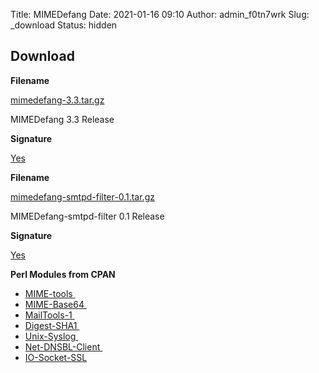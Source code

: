 Title: MIMEDefang
Date: 2021-01-16 09:10
Author: admin_f0tn7wrk
Slug: _download
Status: hidden

## Download

**Filename**

[mimedefang-3.3.tar.gz](https://mimedefang.org/releases/mimedefang-3.3.tar.gz)

MIMEDefang 3.3 Release

**Signature**

[Yes](https://mimedefang.org/releases/mimedefang-3.3.tar.gz.sig)

**Filename**

[mimedefang-smtpd-filter-0.1.tar.gz](https://mimedefang.org/releases/opensmtpd/mimedefang-smtpd-filter-0.1.tar.gz)

MIMEDefang-smtpd-filter 0.1 Release

**Signature**

[Yes](https://mimedefang.org/releases/opensmtpd/mimedefang-smtpd-filter-0.1.tar.gz.sig)

**Perl Modules from CPAN**

-   [MIME-tools ](https://metacpan.org/search?q=MIME-tools)
-   [MIME-Base64 ](https://metacpan.org/search?q=MIME-Base64)
-   [MailTools-1 ](https://search.cpan.org/search?q=MailTools)
-   [Digest-SHA1 ](https://metacpan.org/search?q=Digest-SHA1)
-   [Unix-Syslog ](https://metacpan.org/search?q=Unix-Syslog)
-   [Net-DNSBL-Client ](https://metacpan.org/search?q=Net-DNSBL-Client)
-   [IO-Socket-SSL](https://metacpan.org/search?q=IO-Socket-SSL)
